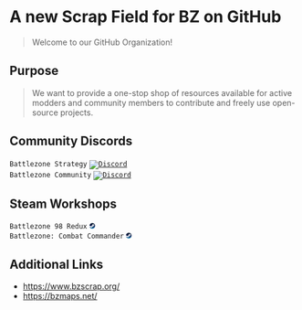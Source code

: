 # A new Scrap Field for BZ on GitHub
> Welcome to our GitHub Organization!

## Purpose
> We want to provide a one-stop shop of resources available for active modders and community members to contribute and freely use open-source projects.

## Community Discords
`Battlezone Strategy`
<a href="https://www.discord.gg/JmgXdvwm6Y"><code><img width="4%" src="https://img.icons8.com/?size=512&id=30998&format=png" title="Discord"></code></a>
<br>
`Battlezone Community`
<a href="https://www.discord.gg/battlezone-271066904284758027"><code><img width="4%" src="https://img.icons8.com/?size=512&id=30998&format=png" title="Discord"></code></a>

## Steam Workshops
`Battlezone 98 Redux`
<a href="https://steamcommunity.com/app/301650/workshop/"><img width="2%" src="Steam_icon_logo.svg.png" title="BZ98R"></a>
<br>
`Battlezone: Combat Commander`
<a href="https://steamcommunity.com/app/301650/workshop/"><img width="2%" src="Steam_icon_logo.svg.png" title="BZCC"></a>

## Additional Links
- https://www.bzscrap.org/
- https://bzmaps.net/
